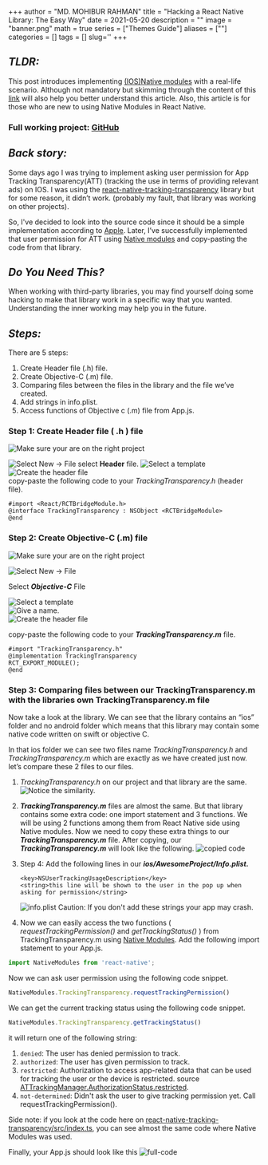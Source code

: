 +++
author = "MD. MOHIBUR RAHMAN"
title = "Hacking a React Native Library: The Easy Way"
date = 2021-05-20
description = ""
image = "banner.png"
math = true
series = ["Themes Guide"]
aliases = [""]
categories = []
tags = []
slug=''
+++

## **_TLDR:_**  

This post introduces implementing [(IOS)Native modules](https://www.reactnative.guide/16-custom-native-modules/16.2-ios-native-module.html) with a real-life scenario. Although not mandatory but skimming through the content of this [link](https://www.reactnative.guide/16-custom-native-modules/16.2-ios-native-module.html) will also help you better understand this article. Also, this article is for those who are new to using Native Modules in React Native.  

### Full working project: [GitHub](https://github.com/mrpmohiburrahman/AppTrackingTransparencyImplmentation)

## **_Back story:_**  

Some days ago I was trying to implement asking user permission for App Tracking Transparency(ATT) (tracking the use in terms of providing relevant ads) on IOS. I was using the [react-native-tracking-transparency](https://github.com/mrousavy/react-native-tracking-transparency) library but for some reason, it didn’t work. (probably my fault, that library was working on other projects).

So, I've decided to look into the source code since it should be a simple implementation according to [Apple](https://developer.apple.com/documentation/apptrackingtransparency). Later, I’ve successfully implemented that user permission for ATT using [Native modules](https://www.reactnative.guide/16-custom-native-modules/16.2-ios-native-module.html) and copy-pasting the code from that library.

## **_Do You Need This?_**  

When working with third-party libraries, you may find yourself doing some hacking to make that library work in a specific way that you wanted. Understanding the inner working may help you in the future.

## **_Steps:_**  

There are 5 steps:

1. Create Header file (.h) file.
1. Create Objective-C (.m) file.
1. Comparing files between the files in the library and the file we’ve created.
1. Add strings in info.plist.
1. Access functions of Objective c (.m) file from App.js.

### Step 1: Create Header file ( .h ) file

![Make sure your are on the right project](1.png)  

![Select New -> File ](2.png)
select **Header** file.
![Select a template](3.png)
![Create the header file](4.png)  
copy-paste the following code to your _TrackingTransparency.h_ (header file).

```obj-c
#import <React/RCTBridgeModule.h>
@interface TrackingTransparency : NSObject <RCTBridgeModule>
@end
```

### Step 2: Create Objective-C (.m) file

![Make sure your are on the right project](5.png)  

![Select New -> File ](6.png)  

Select **_Objective-C_**  File

![Select a template](7.png)  
![Give a name.](8.png)  
![Create the header file](9.png)  

copy-paste the following code to your **_TrackingTransparency.m_** file.

```obj-c
#import "TrackingTransparency.h"
@implementation TrackingTransparency
RCT_EXPORT_MODULE();
@end
```

### Step 3: Comparing files between our TrackingTransparency.m with the libraries own TrackingTransparency.m file

Now take a look at the library. We can see that the library contains an “ios” folder and no android folder which means that this library may contain some native code written on swift or objective C.

In that ios folder we can see two files name _TrackingTransparency.h_ and _TrackingTransparency.m_ which are exactly as we have created just now. let’s compare these 2 files to our files.

1. _TrackingTransparency.h_ on our project and that library are the same. ![Notice the similarity.](10.png)  
1. **_TrackingTransparency.m_** files are almost the same. But that library contains some extra code: one import statement and 3 functions. We will be using 2 functions among them from React Native side using Native modules. Now we need to copy these extra things to our **_TrackingTransparency.m_** file. After copying, our **_TrackingTransparency.m_** will look like the following. ![copied code](11.png)
1. Step 4: Add the following lines in our **_ios/AwesomeProject/Info.plist._**

    ```plist
    <key>NSUserTrackingUsageDescription</key>
    <string>this line will be shown to the user in the pop up when asking for permission</string>
    ```

    ![info.plist](12.png)
    Caution: If you don't add these strings your app may crash.
1. Now we can easily access the two functions ( _requestTrackingPermission()_ and _getTrackingStatus()_ ) from TrackingTransparency.m using [Native Modules](https://www.reactnative.guide/16-custom-native-modules/16.2-ios-native-module.html). Add the following import statement to your App.js.

```js
import NativeModules from 'react-native';
```

Now we can ask user permission using the following code snippet.

```js
NativeModules.TrackingTransparency.requestTrackingPermission()
```

We can get the current tracking status using the following code snippet.

```js
NativeModules.TrackingTransparency.getTrackingStatus()
```

it will return one of the following string:

1. `denied`: The user has denied permission to track.
1. `authorized`: The user has given permission to track.
1. `restricted`: Authorization to access app-related data that can be used for tracking the user or the device is restricted. source [ATTrackingManager.AuthorizationStatus.restricted](https://developer.apple.com/documentation/apptrackingtransparency/attrackingmanager/authorizationstatus/restricted).
1. `not-determined`: Didn't ask the user to give tracking permission yet. Call requestTrackingPermission().

Side note: if you look at the code here on [react-native-tracking-transparency/src/index.ts](https://github.com/mrousavy/react-native-tracking-transparency/blob/master/src/index.ts), you can see almost the same code where Native Modules was used.

Finally, your App.js should look like this
![full-code](13.png)
